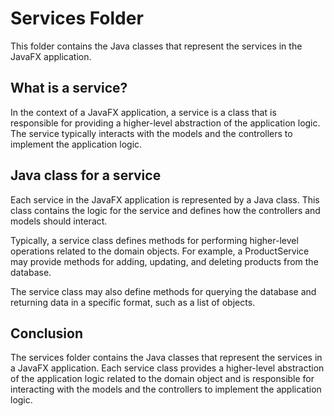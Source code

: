 # Services Folder

This folder contains the Java classes that represent the services in the JavaFX application.

## What is a service?

In the context of a JavaFX application, a service is a class that is responsible for providing a higher-level abstraction of the application logic. The service typically interacts with the models and the controllers to implement the application logic.

## Java class for a service

Each service in the JavaFX application is represented by a Java class. This class contains the logic for the service and defines how the controllers and models should interact.

Typically, a service class defines methods for performing higher-level operations related to the domain objects. For example, a ProductService may provide methods for adding, updating, and deleting products from the database.

The service class may also define methods for querying the database and returning data in a specific format, such as a list of objects.

## Conclusion

The services folder contains the Java classes that represent the services in a JavaFX application. Each service class provides a higher-level abstraction of the application logic related to the domain object and is responsible for interacting with the models and the controllers to implement the application logic.